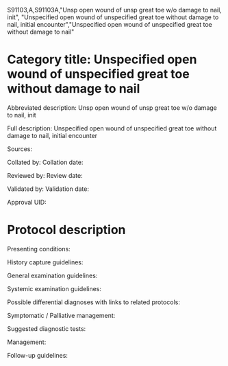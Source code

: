 S91103,A,S91103A,"Unsp open wound of unsp great toe w/o damage to nail, init", "Unspecified open wound of unspecified great toe without damage to nail, initial encounter","Unspecified open wound of unspecified great toe without damage to nail"
# Category title: Unspecified open wound of unspecified great toe without damage to nail

Abbreviated description: Unsp open wound of unsp great toe w/o damage to nail, init

Full description: Unspecified open wound of unspecified great toe without damage to nail, initial encounter

Sources:

Collated by:
Collation date:

Reviewed by:
Review date:

Validated by:
Validation date:

Approval UID:

# Protocol description

Presenting conditions:

History capture guidelines:

General examination guidelines:

Systemic examination guidelines:

Possible differential diagnoses with links to related protocols:

Symptomatic / Palliative management:

Suggested diagnostic tests:

Management:

Follow-up guidelines:
